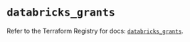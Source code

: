 # `databricks_grants`

Refer to the Terraform Registry for docs: [`databricks_grants`](https://registry.terraform.io/providers/databricks/databricks/1.55.0/docs/resources/grants).
